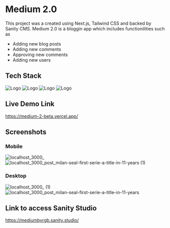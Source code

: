# Medium 2.0

This project was a created using Next.js, Tailwind CSS and backed by Sanity CMS. Medium 2.0 is a bloggin app which includes functionilities such as
- Adding new blog posts
- Adding new comments
- Approving new comments
- Adding new users 

## Tech Stack

![Logo](https://img.shields.io/badge/next.js-000000?style=for-the-badge&logo=nextdotjs&logoColor=white)
![Logo](https://img.shields.io/badge/Tailwind_CSS-38B2AC?style=for-the-badge&logo=tailwind-css&logoColor=white)
![Logo](https://img.shields.io/badge/Vercel-000000?style=for-the-badge&logo=vercel&logoColor=white)
![Logo](https://user-images.githubusercontent.com/108539627/198909461-532a53bc-720b-471c-b2a7-02c8b8c80366.svg)


## Live Demo Link 

https://medium-2-beta.vercel.app/

## Screenshots

### Mobile
![localhost_3000_](https://user-images.githubusercontent.com/108539627/198909644-fdecb82d-a90c-4b23-9228-6ad4326eaf11.png)
![localhost_3000_post_milan-seal-first-serie-a-title-in-11-years (1)](https://user-images.githubusercontent.com/108539627/198909650-1870a4c4-c4ba-4791-9c51-f8c7dba341bf.png)


### Desktop
![localhost_3000_ (1)](https://user-images.githubusercontent.com/108539627/198909657-0184620b-4938-4184-9daa-89958c320861.png)
![localhost_3000_post_milan-seal-first-serie-a-title-in-11-years](https://user-images.githubusercontent.com/108539627/198909664-7235c00c-cb79-4e89-8d3b-1f81b6253633.png)



## Link to access Sanity Studio

https://mediumbyrgb.sanity.studio/


